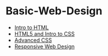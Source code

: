 # Basic-Web-Design


<ul>
<li><a href="Intro To HTML/index.html" target="_blank"> Intro to HTML</a>
</li>
<li><a href="Intro_to_HTML5_and_CSS/index.html" target="_blank">HTML5 and Intro to CSS</a></li>
<li><a href="adv_css/index.html" target="_blank"> Advanced CSS </a></li>
<li><a href="responsive/index.html" target="_blank"> Responsive Web Design</a></li>

</ul>
